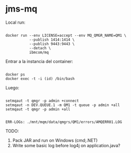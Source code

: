 # jms-mq

Local run:

<code>
docker run --env LICENSE=accept --env MQ_QMGR_NAME=QM1 \
           --publish 1414:1414 \
           --publish 9443:9443 \
           --detach \
           ibmcom/mq
</code>

Entrar a la instancia del container:

<code>
docker ps
docker exec -t -i (id) /bin/bash
</code>

Luego:

<code>
setmqaut -t qmgr -p admin +connect
setmqaut -n DEV.QUEUE.1 -m QM1 -t queue -p admin +all
setmqaut -t qmgr -p admin +all

ERR-LOGs: ./mnt/mqm/data/qmgrs/QM1/errors/AMQERR01.LOG
</code>

TODO:

1) Pack JAR and run on Windows (cmd;.NET)
2) Write some basic log before log4j on application.java?